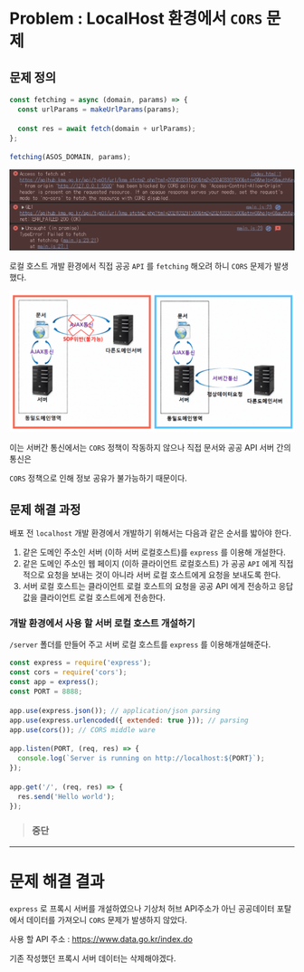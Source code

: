 # Problem : LocalHost 환경에서 `CORS` 문제

## 문제 정의

```js
const fetching = async (domain, params) => {
  const urlParams = makeUrlParams(params);

  const res = await fetch(domain + urlParams);
};

fetching(ASOS_DOMAIN, params);
```

![alt text](image.png)

로컬 호스트 개발 환경에서 직접 공공 `API` 를 `fetching` 해오려 하니 `CORS` 문제가 발생했다.

![alt text](image-1.png)

이는 서버간 통신에서는 `CORS` 정책이 작동하지 않으나 직접 문서와 공공 API 서버 간의 통신은

`CORS` 정책으로 인해 정보 공유가 불가능하기 때문이다.

## 문제 해결 과정

배포 전 `localhost` 개발 환경에서 개발하기 위해서는 다음과 같은 순서를 밟아야 한다.

1. 같은 도메인 주소인 서버 (이하 서버 로컬호스트)를 `express` 를 이용해 개설한다.
2. 같은 도메인 주소인 웹 페이지 (이하 클라이언트 로컬호스트) 가 공공 `API` 에게 직접적으로 요청을 보내는 것이 아니라 서버 로컬 호스트에게 요청을 보내도록 한다.
3. 서버 로컬 호스트는 클라이언트 로컬 호스트의 요청을 공공 API 에게 전송하고 응답 값을 클라이언트 로컬 호스트에게 전송한다.

### 개발 환경에서 사용 할 서버 로컬 호스트 개설하기

`/server` 폴더를 만들어 주고 서버 로컬 호스트를 `express` 를 이용해개설해준다.

```js
const express = require('express');
const cors = require('cors');
const app = express();
const PORT = 8888;

app.use(express.json()); // application/json parsing
app.use(express.urlencoded({ extended: true })); // parsing
app.use(cors()); // CORS middle ware

app.listen(PORT, (req, res) => {
  console.log(`Server is running on http://localhost:${PORT}`);
});

app.get('/', (req, res) => {
  res.send('Hello world');
});
```

> ### 중단

---

# 문제 해결 결과

`express` 로 프록시 서버를 개설하였으나 기상처 허브 API주소가 아닌 공공데이터 포탈에서 데이터를 가져오니 `CORS` 문제가 발생하지 않았다.

사용 할 API 주소 : https://www.data.go.kr/index.do

기존 작성했던 프록시 서버 데이터는 삭제해야겠다.
